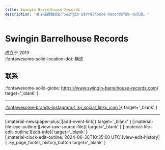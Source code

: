 ```yaml
---
title: Swingin Barrelhouse Records
description: "关于摇摆舞组织“Swingin Barrelhouse Records”的一些信息。"
---
```


# Swingin Barrelhouse Records

成立于 2019  
:fontawesome-solid-location-dot: 横滨  


## 联系

:fontawesome-solid-globe: <https://www.swingin-barrelhouse-records.com>{ target='_blank' }  

---

 [:fontawesome-brands-instagram:{ .ky_social_links_icon }](https://instagram.com/swingin_barrelhouse_records){ target='_blank' }

---

<div class="ky_page_footer" markdown>
<div class="ky_page_footer_trailing" markdown="span">
[:material-newspaper-plus:][add-event-link]{ target='_blank' }
[:material-file-eye-outline:][view-raw-source-file]{ target='_blank' }
[:material-file-edit-outline:][edit-info]{ target='_blank' }
</div>
<div class="ky_page_footer_leading" markdown="span">
[:material-clock-edit-outline: 2024-06-30T10:35:00 UTC][view-edit-history]{ .ky_page_footer_history_button target='_blank' }
</div>
</div>

[add-event-link]: https://github.com/swingdance/events/issues/new?assignees=&labels=add+event&projects=&template=02-add_entity.yml&title=%5Bja_JP%5D%20Add%20Event%3A%20%3CName%3E&region=ja_JP&province=Yokohama&city=Yokohama&org_id=swingin-barrelhouse-records "添加活动"
[view-raw-source-file]: https://github.com/swingdance/orgs/blob/main/ja_JP/swingin-barrelhouse-records.json "查看原始源文件"
[edit-info]: https://github.com/swingdance/orgs/issues/new?assignees=&labels=update+org&projects=&template=03-update_entity.yml&title=%5Bja_JP%5D%20Update%20Org%3A%20Swingin%20Barrelhouse%20Records&region=ja_JP&id=swingin-barrelhouse-records&name=Swingin%20Barrelhouse%20Records "编辑信息"

[view-edit-history]: https://github.com/swingdance/orgs/commits/main/ja_JP/swingin-barrelhouse-records.json "查看编辑历史"
